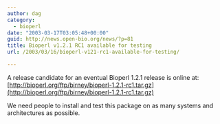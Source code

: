 ```yaml
---
author: dag
category:
  - bioperl
date: "2003-03-17T03:05:48+00:00"
guid: http://news.open-bio.org/news/?p=81
title: Bioperl v1.2.1 RC1 available for testing
url: /2003/03/16/bioperl-v121-rc1-available-for-testing/

---
```

A release candidate for an eventual Bioperl 1.2.1 release is online at:
[http://bioperl.org/ftp/birney/bioperl-1.2.1-rc1.tar.gz](http://bioperl.org/ftp/birney/bioperl-1.2.1-rc1.tar.gz)

We need people to install and test this package on as many systems and architectures as possible.
